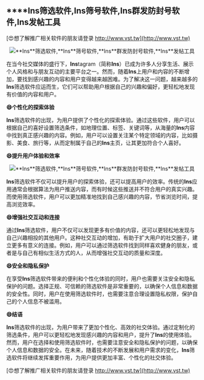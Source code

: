 ## ****Ins**筛选软件,**Ins**筛号软件,**Ins**群发防封号软件,**Ins**发帖工具**

[😍想了解推广相关软件的朋友请登录 http://www.vst.tw](http://www.vst.tw)

 <center><img src="https://vst.tw/MP4/tuiguang/png/1.png" alt="**Ins**筛选软件,**Ins**筛号软件,**Ins**群发防封号软件,**Ins**发帖工具"></center>

在当今社交媒体的盛行下，**Ins**tagram（简称**Ins**）已成为许多人分享生活、展示个人风格和与朋友互动的主要平台之一。然而，随着**Ins**上用户和内容的不断增加，要找到感兴趣的内容和用户变得越来越困难。为了解决这一问题，越来越多的**Ins**筛选软件应运而生，它们可以帮助用户根据自己的兴趣和偏好，更轻松地发现有价值的内容和用户。

**😄个性化的探索体验**

**Ins**筛选软件的出现，为用户提供了个性化的探索体验。通过这些软件，用户可以根据自己的喜好设置筛选条件，如地理位置、标签、关键词等，从海量的**Ins**内容中找到真正感兴趣的内容。例如，用户可以设置关注某个特定领域的内容，比如摄影、美食、旅行等，从而定制属于自己的**Ins**主页，让其更加符合个人喜好。

**😄提升用户体验和效率**

 <center><img src="https://vst.tw/MP4/tuiguang/png/3.png" alt="**Ins**筛选软件,**Ins**筛号软件,**Ins**群发防封号软件,**Ins**发帖工具"></center>

**Ins**筛选软件不仅可以提升用户的探索体验，还可以提高用户的效率。传统的**Ins**应用通常会根据算法为用户推送内容，而有时候这些推送并不符合用户的真实兴趣。而使用筛选软件，用户可以更加精准地找到自己感兴趣的内容，节省浏览时间，提高浏览效率。

**😄增强社交互动和连接**

通过**Ins**筛选软件，用户不仅可以发现更多有价值的内容，还可以更轻松地发现与自己兴趣相投的其他用户。这种社交互动的增加，有助于扩大用户的社交圈子，建立更多有意义的连接。例如，用户可以通过筛选软件找到同样喜欢健身的朋友，或者是与自己有相似生活方式的人，从而增强社交互动的质量和深度。

**😄安全和隐私保护**

在享受**Ins**筛选软件带来的便利和个性化体验的同时，用户也需要关注安全和隐私保护的问题。选择正规、可信赖的筛选软件是非常重要的，以确保个人信息和数据的安全性。同时，用户在使用筛选软件时，也需要注意合理设置隐私权限，保护自己的个人信息不被滥用。

**😄结语**

**Ins**筛选软件的出现，为用户带来了更加个性化、高效的社交体验。通过定制化的筛选条件，用户可以更轻松地发现感兴趣的内容和用户，提升了**Ins**的使用体验。然而，用户在选择和使用筛选软件时，也需要注意安全和隐私保护的问题，以确保个人信息和数据的安全。在未来，随着技术的不断发展和用户需求的变化，**Ins**筛选软件将继续发挥重要作用，为用户提供更加丰富、个性化的社交体验。

[😍想了解推广相关软件的朋友请登录 http://www.vst.tw](http://www.vst.tw)



